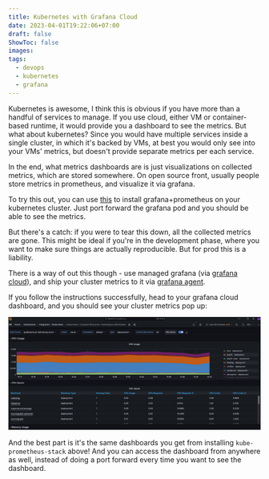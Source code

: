 ```yaml
---
title: Kubernetes with Grafana Cloud
date: 2023-04-01T19:22:06+07:00
draft: false
ShowToc: false
images:
tags:
  - devops
  - kubernetes
  - grafana
---
```


Kubernetes is awesome, I think this is obvious if you have more than a handful of services to manage. If you use cloud, either VM or container-based runtime, it would provide you a dashboard to see the metrics. But what about kubernetes? Since you would have multiple services inside a single cluster, in which it's backed by VMs, at best you would only see into your VMs' metrics, but doesn't provide separate metrics per each service.

In the end, what metrics dashboards are is just visualizations on collected metrics, which are stored somewhere. On open source front, usually people store metrics in prometheus, and visualize it via grafana.

To try this out, you can use [this](https://artifacthub.io/packages/helm/prometheus-community/kube-prometheus-stack) to install grafana+prometheus on your kubernetes cluster. Just port forward the grafana pod and you should be able to see the metrics.

But there's a catch: if you were to tear this down, all the collected metrics are gone. This might be ideal if you're in the development phase, where you want to make sure things are actually reproducible. But for prod this is a liability.

There is a way of out this though - use managed grafana (via [grafana cloud](https://grafana.com/)), and ship your cluster metrics to it via [grafana agent](https://grafana.com/docs/grafana-cloud/kubernetes-monitoring/configuration/config-k8s-agent-guide/).

If you follow the instructions successfully, head to your grafana cloud dashboard, and you should see your cluster metrics pop up:

![picture 1](images/89ab6ea8ef3397a80470c0e75dcd5e3f3885b6e124c0d68a44dce806f082c7be.png)

And the best part is it's the same dashboards you get from installing `kube-prometheus-stack` above! And you can access the dashboard from anywhere as well, instead of doing a port forward every time you want to see the dashboard.
